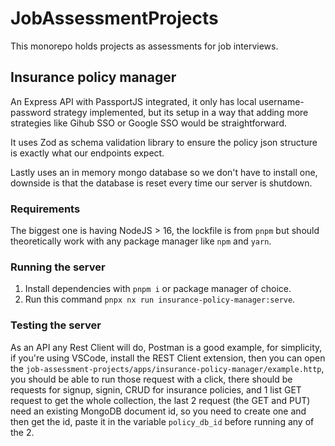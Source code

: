 # JobAssessmentProjects

This monorepo holds projects as assessments for job interviews.

## Insurance policy manager

An Express API with PassportJS integrated, it only has local username-password strategy implemented, but its setup in a way that adding more strategies like Gihub SSO or Google SSO would be straightforward.

It uses Zod as schema validation library to ensure the policy json structure is exactly what our endpoints expect.

Lastly uses an in memory mongo database so we don't have to install one, downside is that the database is reset every time our server is shutdown.

### Requirements

The biggest one is having NodeJS > 16, the lockfile is from `pnpm` but should theoretically work with any package manager like `npm` and `yarn`.

### Running the server

1. Install dependencies with `pnpm i` or package manager of choice.
2. Run this command `pnpx nx run insurance-policy-manager:serve`.

### Testing the server

As an API any Rest Client will do, Postman is a good example, for simplicity, if you're using VSCode, install the REST Client extension, then you can open the `job-assessment-projects/apps/insurance-policy-manager/example.http`, you should be able to run those request with a click, there should be requests for signup, signin, CRUD for insurance policies, and 1 list GET request to get the whole collection, the last 2 request (the GET and PUT) need an existing MongoDB document id, so you need to create one and then get the id, paste it in the variable `policy_db_id` before running any of the 2.
